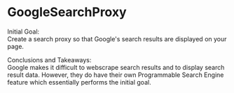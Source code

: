 # GoogleSearchProxy
Initial Goal:  
Create a search proxy so that Google's search results are displayed on your page.

Conclusions and Takeaways:  
Google makes it difficult to webscrape search results and to display search result data. However, they do have their own Programmable Search Engine feature which essentially
performs the initial goal.
